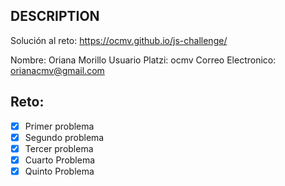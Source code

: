 ## DESCRIPTION

Solución al reto: https://ocmv.github.io/js-challenge/

Nombre: Oriana Morillo
Usuario Platzi: ocmv
Correo Electronico: orianacmv@gmail.com

## Reto:

- [x] Primer problema
- [x] Segundo problema
- [x] Tercer problema
- [x] Cuarto Problema
- [x] Quinto Problema
